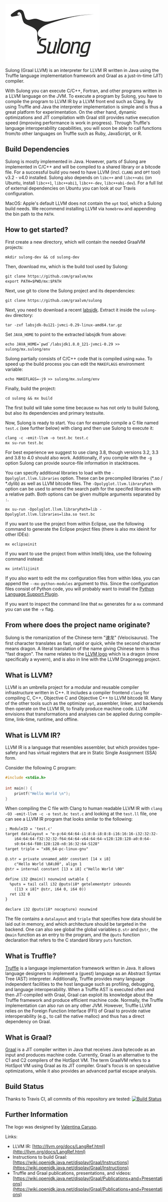 ![Sulong Logo](https://raw.githubusercontent.com/mrigger/sulong-logos/master/sulong_black_with_text_transparent_300x185.png)

Sulong (Graal LLVM) is an interpreter for LLVM IR written in
Java using the Truffle language implementation framework and Graal as a
just-in-time (JIT) compiler.

With Sulong you can execute C/C++, Fortran, and other programs written
in a LLVM language on the JVM. To execute a program by Sulong, you have
to compile the program to LLVM IR by a LLVM front end such as Clang. By
using Truffle and Java the interpreter implementation is simple and is
thus a great platform for experimentation. On the other hand, dynamic
optimizations and JIT compilation with Graal still provides native
execution speed (improving performance is work in progress). Through
Truffle's language interoperability capabilities, you will soon be able
to call functions from/to other languages on Truffle such as Ruby,
JavaScript, or R.

Build Dependencies
------------------

Sulong is mostly implemented in Java. However, parts of Sulong are
implemented in C/C++ and will be compiled to a shared library or a bitcode
file. For a successful build you need to have LLVM (incl. `CLANG` and `OPT`
tool) v3.2 - v4.0 installed. Sulong also depends on `libc++` and `libc++abi`
(on Ubuntu, install `libc++1`, `libc++abi1`, `libc++-dev`, `libc++abi-dev`).
For a full list of external dependencies on Ubuntu you can look at our
Travis configuration.

MacOS: Apple's default LLVM does not contain the `opt` tool, which a Sulong
build needs. We recommend installing LLVM via `homebrew` and appending the
bin path to the `PATH`.

How to get started?
-------------------

First create a new directory, which will contain the needed GraalVM
projects:

    mkdir sulong-dev && cd sulong-dev

Then, download mx, which is the build tool used by Sulong:

    git clone https://github.com/graalvm/mx
    export PATH=$PWD/mx:$PATH

Next, use git to clone the Sulong project and its dependencies:

    git clone https://github.com/graalvm/sulong

Next, you need to download a recent
[labsjdk](http://www.oracle.com/technetwork/oracle-labs/program-languages/downloads/index.html).
Extract it inside the `sulong-dev` directory:

    tar -zxf labsjdk-8u121-jvmci-0.29-linux-amd64.tar.gz

Set `JAVA_HOME` to point to the extracted labsjdk from above:

    echo JAVA_HOME=`pwd`/labsjdk1.8.0_121-jvmci-0.29 >> sulong/mx.sulong/env

Sulong partially consists of C/C++ code that is compiled using `make`. To speed
up the build process you can edit the `MAKEFLAGS` environment variable:

    echo MAKEFLAGS=-j9 >> sulong/mx.sulong/env

Finally, build the project:

    cd sulong && mx build

The first build will take some time because `mx` has not only to build Sulong,
but also its dependencies and primary testsuite.

Now, Sulong is ready to start. You can for example compile a C file named
`test.c` (see further below) with clang and then use Sulong to execute it:

    clang -c -emit-llvm -o test.bc test.c
    mx su-run test.bc

For best experience we suggest to use clang 3.8, though versions 3.2, 3.3 and
3.8 to 4.0 should also work. Additionally, if you compile with the `-g` option
Sulong can provide source-file information in stacktraces.

You can specify additional libraries to load with the `-Dpolyglot.llvm.libraries`
option. These can be precompiled libraries (\*.so / \*.dylib) as well as LLVM bitcode
files. The `-Dpolyglot.llvm.libraryPath` option can be used to amend the search
path for the specifed libraries with a relative path. Both options can be given
multiple arguments separated by `:`.

    mx su-run -Dpolyglot.llvm.libraryPath=lib -Dpolyglot.llvm.libraries=liba.so test.bc

If you want to use the project from within Eclipse, use the following
command to generate the Eclipse project files (there is also mx ideinit
for other IDEs):

    mx eclipseinit

If you want to use the project from within Intellij Idea, use the following
command instead:

    mx intellijinit

If you also want to edit the mx configuration files from within Idea, you can
append the `--mx-python-modules` argument to this. Since the configuration files
consist of Python code, you will probably want to install the
[Python Language Support Plugin](https://plugins.jetbrains.com/plugin/631-python).

If you want to inspect the command line that `mx` generates for a `mx`
command you can use the `-v` flag.

From where does the project name originate?
-------------------------------------------

Sulong is the romanization of the Chinese term "速龙" (Velocisaurus).
The first character translates as fast, rapid or quick, while the second
character means dragon. A literal translation of the name giving Chinese
term is thus "fast dragon". The name relates to the
[LLVM logo](http://llvm.org/Logo.html) which is a dragon (more
specifically a wyvern), and is also in line with the LLVM Dragonegg
project.

What is LLVM?
-------------

LLVM is an umbrella project for a modular and reusable compiler
infrastructure written in C++. It includes a compiler frontend `clang`
for compiling C, C++, Objective C and Objective C++ to LLVM bitcode IR.
Many of the other tools such as the optimizer `opt`, assembler,
linker, and backends then operate on the LLVM IR, to finally produce
machine code. LLVM envisions that transformations and analyses can be
applied during compile-time, link-time, runtime, and offline.

What is LLVM IR?
----------------

LLVM IR is a language that resembles assembler, but which provides
type-safety and has virtual registers that are in Static Single
Assignment (SSA) form.

Consider the following C program:

```C
#include <stdio.h>

int main() {
    printf("Hello World \n");
}
```

When compiling the C file with Clang to human readable LLVM IR with
`clang -O3 -emit-llvm -c -o test.bc test.c` and looking at the `test.ll`
file, one can see a LLVM IR program that looks similar to the following:

```
; ModuleID = 'test.c'
target datalayout = "e-p:64:64:64-i1:8:8-i8:8:8-i16:16:16-i32:32:32-
    i64:64:64-f32:32:32-f64:64:64-v64:64:64-v128:128:128-a0:0:64-
    s0:64:64-f80:128:128-n8:16:32:64-S128"
target triple = "x86_64-pc-linux-gnu"

@.str = private unnamed_addr constant [14 x i8]
    c"Hello World \0A\00", align 1
@str = internal constant [13 x i8] c"Hello World \00"

define i32 @main() nounwind uwtable {
  %puts = tail call i32 @puts(i8* getelementptr inbounds
    ([13 x i8]* @str, i64 0, i64 0))
  ret i32 0
}

declare i32 @puts(i8* nocapture) nounwind
```

The file contains a `datalayout` and `triple` that specifies how data
should be laid out in memory, and which architecture should be targeted
in the backend. One can also see global the global variables `@.str` and
`@str`, the `@main` function as an entry to the program, and the
`@puts` function declaration that refers to the C standard library
`puts` function.

What is Truffle?
----------------

[Truffle](https://github.com/graalvm/graal/tree/master/truffle) is a language
implementation framework written in Java. It allows language designers
to implement a (guest) language as an Abstract Syntax Tree (AST)
interpreter. Additionally, Truffle provides many language independent
facilities to the host language such as profiling, debugging, and
language interoperability. When a Truffle AST is executed often and then
JIT-compiled with Graal, Graal can exploit its knowledge about the
Truffle framework and produce efficient machine code. Normally, the
Truffle implementation can also run on any other JVM.
However, Truffle LLVM relies on the Foreign Function Interface (FFI) of
Graal to provide native interoperability (e.g., to call the native
malloc) and thus has a direct dependency on Graal.

What is Graal?
-------------

[Graal](https://github.com/graalvm/graal/tree/master/compiler) is a JIT
compiler written in Java that receives Java bytecode as
an input and produces machine code. Currently, Graal is an alternative
to the C1 and C2 compilers of the HotSpot VM. The term GraalVM refers to
a HotSpot VM using Graal as its JIT compiler. Graal's focus is on
speculative optimizations, while it also provides an advanced partial
escape analysis.

Build Status
------------

Thanks to Travis CI, all commits of this repository are tested:
[![Build Status](https://travis-ci.org/graalvm/sulong.svg?branch=master)](https://travis-ci.org/graalvm/sulong)

Further Information
-------------------

The logo was designed by
[Valentina Caruso](https://www.behance.net/volantina).

Links:

* LLVM IR: [http://llvm.org/docs/LangRef.html](http://llvm.org/docs/LangRef.html)
* Instructions to build Graal:
    [https://wiki.openjdk.java.net/display/Graal/Instructions](https://wiki.openjdk.java.net/display/Graal/Instructions)
* Truffle and Graal publications, presentations, and videos:
    [https://wiki.openjdk.java.net/display/Graal/Publications+and+Presentations](https://wiki.openjdk.java.net/display/Graal/Publications+and+Presentations)
